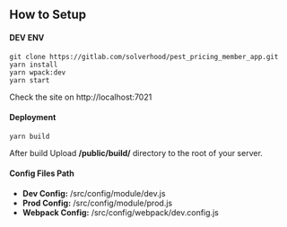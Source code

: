 
## How to Setup

#### DEV ENV
```
git clone https://gitlab.com/solverhood/pest_pricing_member_app.git
yarn install
yarn wpack:dev
yarn start
```
Check the site on http://localhost:7021

#### Deployment
```
yarn build
```
After build Upload **/public/build/** directory to the root of your server.

#### Config Files Path
- **Dev Config:** /src/config/module/dev.js
- **Prod Config:** /src/config/module/prod.js
- **Webpack Config:** /src/config/webpack/dev.config.js